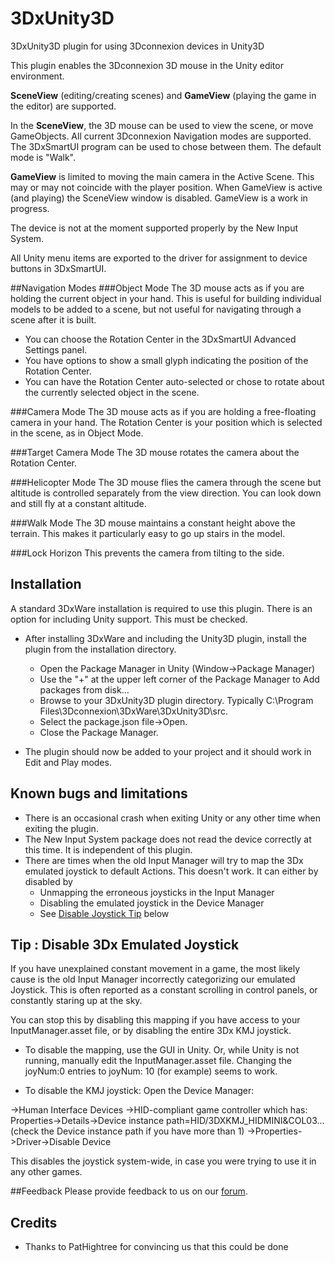 # 3DxUnity3D
3DxUnity3D plugin for using 3Dconnexion devices in Unity3D

This plugin enables the 3Dconnexion 3D mouse in the Unity editor environment.

**SceneView** (editing/creating scenes) and **GameView** (playing the game in the editor) are supported.  

In the **SceneView**, the 3D mouse can be used to view the scene, or move GameObjects.
All current 3Dconnexion Navigation modes are supported.  The 3DxSmartUI program can be used to chose between them.  The default mode is "Walk".

**GameView** is limited to moving the main camera in the Active Scene.  This may or may not coincide with the player position.  When GameView is active (and playing) the SceneView window is disabled.  GameView is a work in progress.

The device is not at the moment supported properly by the New Input System. 

All Unity menu items are exported to the driver for assignment to device buttons in 3DxSmartUI.

##Navigation Modes
###Object Mode
The 3D mouse acts as if you are holding the current object in your hand.  This is useful for building individual models to be added to a scene, but not useful for navigating through a scene after it is built.

- You can choose the Rotation Center in the 3DxSmartUI Advanced Settings panel.
- You have options to show a small glyph indicating the position of the Rotation Center.
- You can have the Rotation Center auto-selected or chose to rotate about the currently selected object in the scene.

###Camera Mode
The 3D mouse acts as if you are holding a free-floating camera in your hand.  The Rotation Center is your position which is selected in the scene, as in Object Mode.

###Target Camera Mode
The 3D mouse rotates the camera about the Rotation Center.    

###Helicopter Mode
The 3D mouse flies the camera through the scene but altitude is controlled separately from the view direction.  You can look down and still fly at a constant altitude.   

###Walk Mode
The 3D mouse maintains a constant height above the terrain.  This makes it particularly easy to go up stairs in the  model.

###Lock Horizon
This prevents the camera from tilting to the side.   


## <a name="installation"></a>Installation
A standard 3DxWare installation is required to use this plugin.  There is an option for including Unity support.  This must be checked.
 
- After installing 3DxWare and including the Unity3D plugin, install the plugin from the installation directory.
  - Open the Package Manager in Unity (Window->Package Manager)
  - Use the "+" at the upper left corner of the Package Manager to Add packages from disk...  
  - Browse to your 3DxUnity3D plugin directory.  Typically C:\Program Files\3Dconnexion\3DxWare\3DxUnity3D\src.
  - Select the package.json file->Open.
  - Close the Package Manager.

- The plugin should now be added to your project and it should work in Edit and Play modes.  


## Known bugs and limitations
- There is an occasional crash when exiting Unity or any other time when exiting the plugin. 
- The New Input System package does not read the device correctly at this time.  It is independent of this plugin.
- There are times when the old Input Manager will try to map the 3Dx emulated joystick to default Actions.  This doesn't work.  It can either by disabled by 
  - Unmapping the erroneous joysticks in the Input Manager
  - Disabling the emulated joystick in the Device Manager
  - See [Disable Joystick Tip](#TipDisableJoystick) below

## <a name="TipDisableJoystick"></a>Tip : Disable 3Dx Emulated Joystick
If you have unexplained constant movement in a game, the most likely cause is the old Input Manager incorrectly categorizing our emulated Joystick.  This is often reported as a constant scrolling in control panels, or constantly staring up at the sky.

You can stop this by disabling this mapping if you have access to your InputManager.asset file, or by disabling the entire 3Dx KMJ joystick. 

- To disable the mapping, use the GUI in Unity.  Or, while Unity is not running, manually edit the InputManager.asset file.  Changing the joyNum:0 entries to joyNum: 10 (for example) seems to work.  

- To disable the KMJ joystick:
Open the Device Manager:

->Human Interface Devices
->HID-compliant game controller which has: Properties->Details->Device instance path=HID/3DXKMJ_HIDMINI&COL03... (check the Device instance path if you have more than 1)
->Properties->Driver->Disable Device

This disables the joystick system-wide, in case you were trying to use it in any other games.

##Feedback
Please provide feedback to us on our [forum](https://forum.3dconnexion.com/index.php).

## Credits
- Thanks to PatHightree for convincing us that this could be done

